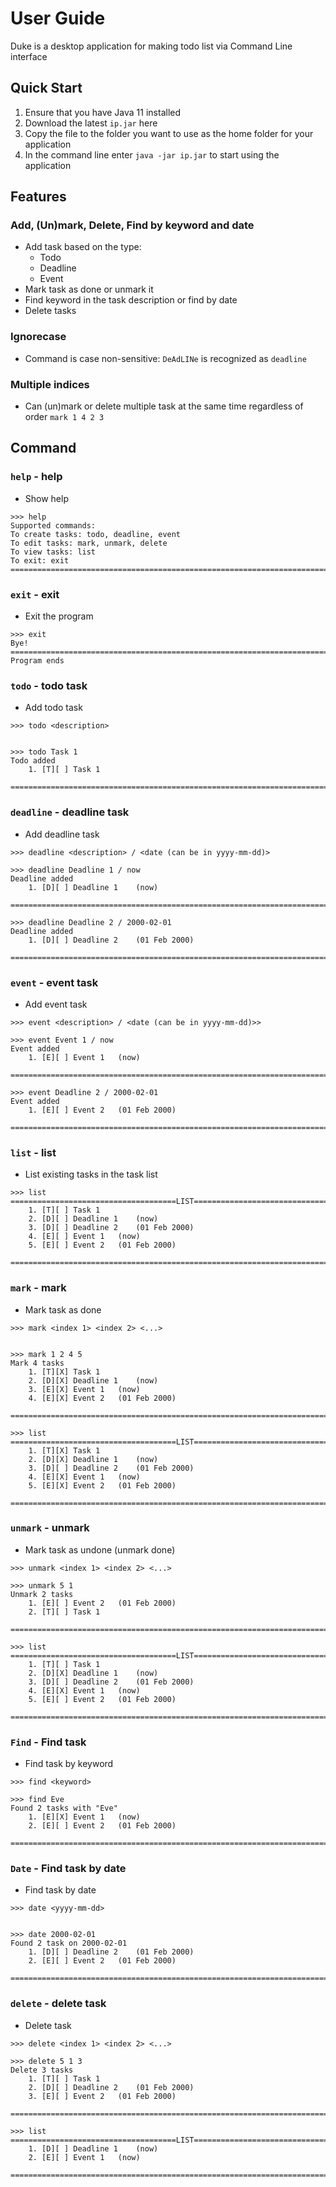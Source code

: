 # User Guide
Duke is a desktop application for making todo list via Command Line interface
## Quick Start 
1. Ensure that you have Java 11 installed
2. Download the latest `ip.jar` here
3. Copy the file to the folder you want to use as the home folder for your application
4. In the command line enter `java -jar ip.jar` to start using the application

## Features 

### Add, (Un)mark, Delete, Find by keyword and date
- Add task based on the type: 
	- Todo
	- Deadline
	- Event
- Mark task as done or unmark it
- Find keyword in the task description or find by date
- Delete tasks
### Ignorecase
- Command is case non-sensitive: `DeAdLINe` is recognized as `deadline` 
### Multiple indices
- Can (un)mark or delete multiple task at the same time regardless of order `mark 1 4 2 3 `


## Command


### `help` - help
- Show help 
```
>>> help
Supported commands:
To create tasks: todo, deadline, event
To edit tasks: mark, unmark, delete
To view tasks: list
To exit: exit
===============================================================================
```

### `exit` - exit 
- Exit the program
```
>>> exit
Bye!
===============================================================================
Program ends
```

### `todo` - todo task
- Add todo task


```
>>> todo <description>


>>> todo Task 1 
Todo added
	1. [T][ ] Task 1

===============================================================================

```

### `deadline` - deadline task
- Add deadline task


```
>>> deadline <description> / <date (can be in yyyy-mm-dd)>

>>> deadline Deadline 1 / now
Deadline added
	1. [D][ ] Deadline 1	(now)

===============================================================================

>>> deadline Deadline 2 / 2000-02-01
Deadline added
	1. [D][ ] Deadline 2	(01 Feb 2000)

===============================================================================
```
### `event` - event task
- Add event task


```
>>> event <description> / <date (can be in yyyy-mm-dd)>>

>>> event Event 1 / now
Event added
	1. [E][ ] Event 1	(now)

===============================================================================

>>> event Deadline 2 / 2000-02-01
Event added
	1. [E][ ] Event 2	(01 Feb 2000)

===============================================================================
```


### `list` - list
- List existing tasks in the task list


```
>>> list
=====================================LIST======================================
	1. [T][ ] Task 1
	2. [D][ ] Deadline 1	(now)
	3. [D][ ] Deadline 2	(01 Feb 2000)
	4. [E][ ] Event 1	(now)
	5. [E][ ] Event 2	(01 Feb 2000)

===============================================================================

```
### `mark` - mark
- Mark task as done


```
>>> mark <index 1> <index 2> <...>


>>> mark 1 2 4 5
Mark 4 tasks
	1. [T][X] Task 1
	2. [D][X] Deadline 1	(now)
	3. [E][X] Event 1	(now)
	4. [E][X] Event 2	(01 Feb 2000)

===============================================================================

>>> list
=====================================LIST======================================
	1. [T][X] Task 1
	2. [D][X] Deadline 1	(now)
	3. [D][ ] Deadline 2	(01 Feb 2000)
	4. [E][X] Event 1	(now)
	5. [E][X] Event 2	(01 Feb 2000)

===============================================================================
```

### `unmark` - unmark 
- Mark task as undone (unmark done)


```
>>> unmark <index 1> <index 2> <...>

>>> unmark 5 1
Unmark 2 tasks
	1. [E][ ] Event 2	(01 Feb 2000)
	2. [T][ ] Task 1

===============================================================================

>>> list
=====================================LIST======================================
	1. [T][ ] Task 1
	2. [D][X] Deadline 1	(now)
	3. [D][ ] Deadline 2	(01 Feb 2000)
	4. [E][X] Event 1	(now)
	5. [E][ ] Event 2	(01 Feb 2000)

===============================================================================
```


### `Find` - Find task
- Find task by keyword


```
>>> find <keyword>

>>> find Eve
Found 2 tasks with "Eve"
	1. [E][X] Event 1	(now)
	2. [E][ ] Event 2	(01 Feb 2000)

===============================================================================
```

### `Date` - Find task by date
- Find task by date


```
>>> date <yyyy-mm-dd>


>>> date 2000-02-01
Found 2 task on 2000-02-01
	1. [D][ ] Deadline 2	(01 Feb 2000)
	2. [E][ ] Event 2	(01 Feb 2000)

===============================================================================
```
### `delete` - delete task
- Delete task


```
>>> delete <index 1> <index 2> <...>

>>> delete 5 1 3
Delete 3 tasks
	1. [T][ ] Task 1
	2. [D][ ] Deadline 2	(01 Feb 2000)
	3. [E][ ] Event 2	(01 Feb 2000)

===============================================================================

>>> list
=====================================LIST======================================
	1. [D][ ] Deadline 1	(now)
	2. [E][ ] Event 1	(now)

===============================================================================
```
